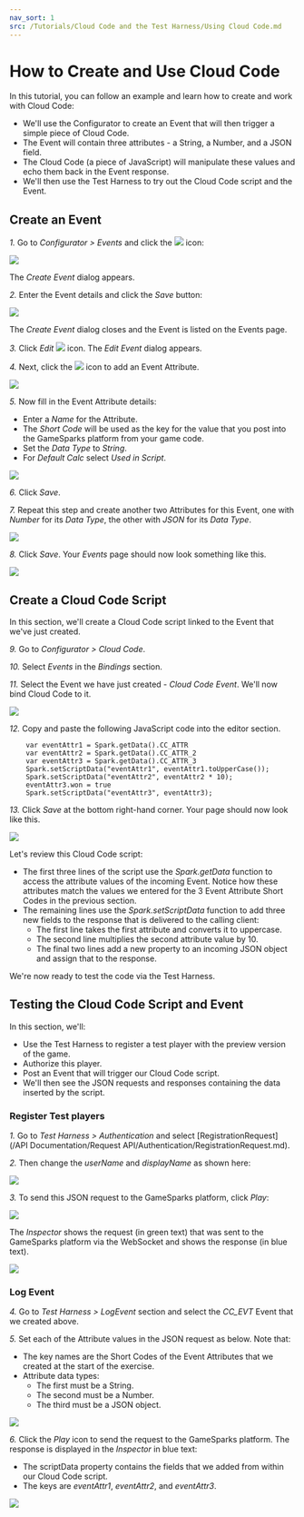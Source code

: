 ```yaml
---
nav_sort: 1
src: /Tutorials/Cloud Code and the Test Harness/Using Cloud Code.md
---
```


# How to Create and Use Cloud Code

In this tutorial, you can follow an example and learn how to create and work with Cloud Code:
* We'll use the Configurator to create an Event that will then trigger a simple piece of Cloud Code.
* The Event will contain three attributes - a String, a Number, and a JSON field.
* The Cloud Code (a piece of JavaScript) will manipulate these values and echo them back in the Event response.
* We'll then use the Test Harness to try out the Cloud Code script and the Event.

## Create an Event

*1.* Go to *Configurator > Events* and click the ![](/img/fa/plus.png) icon:

![](img/CreateCloud/1.png)

The *Create Event* dialog appears.

*2.* Enter the Event details and click the *Save* button:

![](img/CreateCloud/12.png)

The *Create Event* dialog closes and the Event is listed on the Events page.

*3.* Click *Edit* ![](/img/fa/edit.png) icon. The *Edit Event* dialog appears.

*4.* Next, click the ![](/img/fa/plus.png) icon to add an Event Attribute.

![](img/CreateCloud/13.png)

*5.* Now fill in the Event Attribute details:
* Enter a *Name* for the Attribute.
* The *Short Code* will be used as the key for the value that you post into the GameSparks platform from your game code.
* Set the *Data Type* to *String*.
* For *Default Calc* select *Used in Script*.

![](img/CreateCloud/14.png)

*6.* Click *Save*.

*7.* Repeat this step and create another two Attributes for this Event, one with *Number* for its *Data Type*, the other with *JSON* for its *Data Type*.

![](img/CreateCloud/15.png)

*8.* Click *Save*. Your *Events* page should now look something like this.

![](img/CreateCloud/16.png)

## Create a Cloud Code Script

In this section, we'll create a Cloud Code script linked to the Event that we've just created.

*9.* Go to *Configurator > Cloud Code*.

*10.* Select *Events* in the *Bindings* section.

*11.* Select the Event we have just created - *Cloud Code Event*. We'll now bind Cloud Code to it.

![](img/CreateCloud/7.png)

*12.* Copy and paste the following JavaScript code into the editor section.

```  
    var eventAttr1 = Spark.getData().CC_ATTR
    var eventAttr2 = Spark.getData().CC_ATTR_2
    var eventAttr3 = Spark.getData().CC_ATTR_3
    Spark.setScriptData("eventAttr1", eventAttr1.toUpperCase());
    Spark.setScriptData("eventAttr2", eventAttr2 * 10);
    eventAttr3.won = true
    Spark.setScriptData("eventAttr3", eventAttr3);

```

*13.* Click *Save* at the bottom right-hand corner. Your page should now look like this.

![](img/CreateCloud/8.png)

Let's review this Cloud Code script:
* The first three lines of the script use the *Spark.getData* function to access the attribute values of the incoming Event. Notice how these attributes match the values we entered for the 3 Event Attribute Short Codes in the previous section.
* The remaining lines use the *Spark.setScriptData* function to add three new fields to the response that is delivered to the calling client:
  * The first line takes the first attribute and converts it to uppercase.
  * The second line multiplies the second attribute value by 10.
  * The final two lines add a new property to an incoming JSON object and assign that to the response.

We're now ready to test the code via the Test Harness.

## Testing the Cloud Code Script and Event

In this section, we'll:
* Use the Test Harness to register a test player with the preview version of the game.
* Authorize this player.
* Post an Event that will trigger our Cloud Code script.
* We'll then see the JSON requests and responses containing the data inserted by the script.

### Register Test players

*1.* Go to *Test Harness > Authentication* and select [RegistrationRequest](/API Documentation/Request API/Authentication/RegistrationRequest.md).

*2.* Then change the *userName* and *displayName* as shown here:

![](img/CreateCloud/9.png)

*3.* To send this JSON request to the GameSparks platform, click *Play*:

![](img/CreateCloud/10.png)

The *Inspector* shows the request (in green text) that was sent to the GameSparks platform via the WebSocket and shows the response (in blue text).

![](img/CreateCloud/17.png)

### Log Event

*4.* Go to *Test Harness > LogEvent* section and select the *CC_EVT* Event that we created above.

*5.* Set each of the Attribute values in the JSON request as below. Note that:
  * The key names are the Short Codes of the Event Attributes that we created at the start of the exercise.
  * Attribute data types:
    * The first must be a String.
    * The second must be a Number.
    * The third must be a JSON object.

![](img/CreateCloud/11.png)

*6.* Click the *Play* icon to send the request to the GameSparks platform. The response is displayed in the *Inspector* in blue text:
* The scriptData property contains the fields that we added from within our Cloud Code script.
* The keys are *eventAttr1*, *eventAttr2*, and *eventAttr3*.

![](img/CreateCloud/12.jpg)
